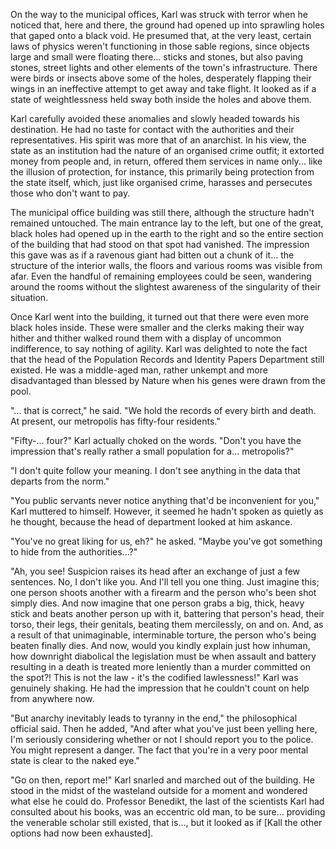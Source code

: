 
On the way to the municipal offices, Karl was struck with terror when he noticed that, here and there, the ground had opened up into sprawling holes that gaped onto a black void. He presumed that, at the very least, certain laws of physics weren't functioning in those sable regions, since objects large and small were floating there... sticks and stones, but also paving stones, street lights and other elements of the town's infrastructure. There were birds or insects above some of the holes, desperately flapping their wings in an ineffective attempt to get away and take flight. It looked as if a state of weightlessness held sway both inside the holes and above them.

Karl carefully avoided these anomalies and slowly headed towards his destination. He had no taste for contact with the authorities and their representatives. His spirit was more that of an anarchist. In his view, the state as an institution had the nature of an organised crime outfit; it extorted money from people and, in return, offered them services in name only... like the illusion of protection, for instance, this primarily being protection from the state itself, which, just like organised crime, harasses and persecutes those who don't want to pay. 

The municipal office building was still there, although the structure hadn't remained untouched. The main entrance lay to the left, but one of the great, black holes had opened up in the earth to the right and so the entire section of the building that had stood on that spot had vanished. The impression this gave was as if a ravenous giant had bitten out a chunk of it... the structure of the interior walls, the floors and various rooms was visible from afar. Even the handful of remaining employees could be seen, wandering around the rooms without the slightest awareness of the singularity of their situation. 

Once Karl went into the building, it turned out that there were even more black holes inside. These were smaller and the clerks making their way hither and thither walked round them with a display of uncommon indifference, to say nothing of agility. Karl was delighted to note the fact that the head of the Population Records and Identity Papers Department still existed. He was a middle-aged man, rather unkempt and more disadvantaged than blessed by Nature when his genes were drawn from the pool.

"... that is correct," he said. "We hold the records of every birth and death. At present, our metropolis has fifty-four residents."

"Fifty-... four?" Karl actually choked on the words. "Don't you have the impression that's really rather a small population for a... metropolis?"

"I don't quite follow your meaning. I don't see anything in the data that departs from the norm."

"You public servants never notice anything that'd be inconvenient for you," Karl muttered to himself. However, it seemed he hadn't spoken as quietly as he thought, because the head of department looked at him askance.

"You've no great liking for us, eh?" he asked. "Maybe you've got something to hide from the authorities...?"

"Ah, you see\! Suspicion raises its head after an exchange of just a few sentences. No, I don't like you. And I'll tell you one thing. Just imagine this; one person shoots another with a firearm and the person who's been shot simply dies. And now imagine that one person grabs a big, thick, heavy stick and beats another person up with it, battering that person's head, their torso, their legs, their genitals, beating them mercilessly, on and on. And, as a result of that unimaginable, interminable torture, the person who's being beaten finally dies. And now, would you kindly explain just how inhuman, how downright diabolical the legislation must be when assault and battery resulting in a death is treated more leniently than a murder committed on the spot?\! This is not the law - it's the codified lawlessness\!" Karl was genuinely shaking. He had the impression that he couldn't count on help from anywhere now.

"But anarchy inevitably leads to tyranny in the end," the philosophical official said. Then he added, "And after what you've just been yelling here, I'm seriously considering whether or not I should report you to the police. You might represent a danger. The fact that you're in a very poor mental state is clear to the naked eye."

"Go on then, report me\!" Karl snarled and marched out of the building. He stood in the midst of the wasteland outside for a moment and wondered what else he could do. Professor Benedikt, the last of the scientists Karl had consulted about his books, was an eccentric old man, to be sure... providing the venerable scholar still existed, that is..., but it looked as if \[Kall the other options had now been exhausted\]. 

